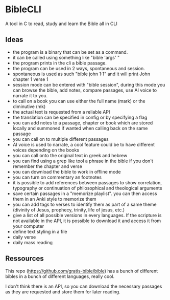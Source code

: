 # BibleCLI
A tool in C to read, study and learn the Bible all in CLI


## Ideas
- the program is a binary that can be set as a command.
- it can be called using something like "bible 'args' "
- the program prints in the cli a bible passage.
- the program can be used in 2 ways, spontaneous and session.
- spontaneous is used as such "bible john 1:1" and it will print John chapter 1 verse 1
- session mode can be entered with "bible session", during this mode you can browse the bible, add notes, compare passages, use AI voice to narrate it to you.
- to call on a book you can use either the full name (mark) or the diminutive (mk)
- the actual text is requested from a reliable API
- the translation can be specified in config or by specifying a flag
- you can add notes to a passage, chapter or book which are stored locally and summoned if wanted when calling back on the same passage
- you can call on to multiple different passages
- AI voice is used to narrate, a cool feature could be to have different voices depending on the books
- you can call onto the original text in greek and hebrew
- you can find using a grep like tool a phrase in the bible if you don't remember the chapter and verse
- you can download the bible to work in offline mode
- you can turn on commentary an footnotes
- it is possible to add references between passages to show correlation, typography or continuation of philosophical and theological arguments
- save certain passages in a "memorize playlist". you can then access them in an Anki style to memorize them
- you can add tags to verses to identify them as part of a same theme (divinity of Jesus, prophecy, trinity, life of jesus, etc.)
- give a list of all possible versions in every languages. If the scripture is not available in the API, it is possible to download it and access it from your computer
- define text styling in a file
- daily verse
- daily mass reading
  
## Ressources 
This repo (https://github.com/gratis-bible/bible) has a bunch of different bibles in a bunch of different languages, really cool.

I don't think there is an API, so you can download the necessary passages as they are requested and store them for later reading.
